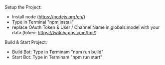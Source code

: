 ﻿Setup the Project:
- Install node (https://nodejs.org/en/)
- Type in Terminal "npm install"
- replace OAuth Token & User / Channel Name in globals.model with your data (token: https://twitchapps.com/tmi/)

Build & Start Project:
- Build Bot: Type in Terminam "npm run build"
- Start Bot: Type in Terminam "npm run start"